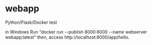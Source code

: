 # webapp
Python/Flask/Docker test

in Windows
Run "docker run --publish 8000:8000 --name webserver webapp:latest"
then, access http://localhost:8000/app/hello.